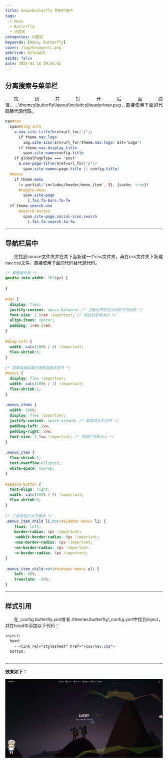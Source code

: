```yaml
---
title: hexo+butterfly 导航栏居中
tags:
  - Hexo
  - Butterfly
  - 问题区
categories: 问题区
keywords: [Hexo, Butterfly]
cover: /img/hexowenti.png
abbrlink: 8efe842b
aside: false
date: 2025-03-16 20:56:02
---
```


## 分离搜索与菜单栏

<p align = "justify" style = "text-indent:2em">找到并打开后面路径，...\themes\butterfly\layout\includes\header\nav.pug，直接使用下面的代码替代源代码。</p>

```css
nav#nav
  span#blog-info
    a.nav-site-title(href=url_for('/'))
      if theme.nav.logo
        img.site-icon(src=url_for(theme.nav.logo) alt='Logo')
      if theme.nav.display_title
        span.site-name=config.title
    if globalPageType === 'post'
      a.nav-page-title(href=url_for('/'))
        span.site-name=(page.title || config.title)
  #menus
    if theme.menu
      != partial('includes/header/menu_item', {}, {cache: true})
      #toggle-menu
        span.site-page
          i.fas.fa-bars.fa-fw
  if theme.search.use
      #search-button
        span.site-page.social-icon.search
          i.fas.fa-search.fa-fw
```

---

## 导航栏居中

<p align = "justify" style = "text-indent:2em">先找到source文件夹并在其下面新建一个css文件夹，再在css文件夹下新建nav.css文件，直接使用下面的代码替代源代码。</p>

```css
/* 桌面端布局 */
@media (min-width: 1024px) {
    
}

#nav {
  display: flex;
  justify-content: space-between; /* 主轴对齐方式为间距平均分布 */
  font-size: 1.5rem !important; /* 导航栏字体大小 */
  align-items: center;
  padding: 1rem 2rem;
}

#blog-info {
  width: calc(100% / 4) !important;
  flex-shrink:0;
}

/* 菜单容器设置为弹性容器并居中 */
#menus {
  display: flex !important;
  width: calc(100% / 2) !important;
  flex-shrink:1;
}

.menus_items {
  width: 100%;
  display: flex !important;
  justify-content: space-around; /* 菜单项水平对齐 */
  padding-left: 5vw;
  padding-right: 5vw;
  font-size: 1.5vw !important; /* 导航栏字体大小 */
}

.menus_item {
  flex-shrink:1;
  text-overflow:ellipsis;
  white-space: nowrap;
}

#search-button {
  text-align: right;
  width: calc(100% / 4) !important;
  flex-shrink:0;
}

/* 二级导航栏水平展示 */
.menus_item_child li:not(#sidebar-menus li) {
    float: left;
    border-radius: 6px !important;
    -webkit-border-radius: 6px !important;
    -moz-border-radius: 6px !important;
    -ms-border-radius: 6px !important;
    -o-border-radius: 6px !important;
}

.menus_item_child:not(#sidebar-menus ul) {
    left: 50%;
    translate: -50%;
}
```

---

## 样式引用

<p align = "justify" style = "text-indent:2em">在_config.butterfly.yml或者./themes/butterfly/_config.yml中找到inject，并在head中添加以下代码：</p>

```css
inject:
  head:
    - <link rel="stylesheet" href="/css/nav.css">
  bottom:
  
```

---

<b>效果如下：</b>

![](./hexo-butterfly-导航栏居中/Snipaste_01.png)